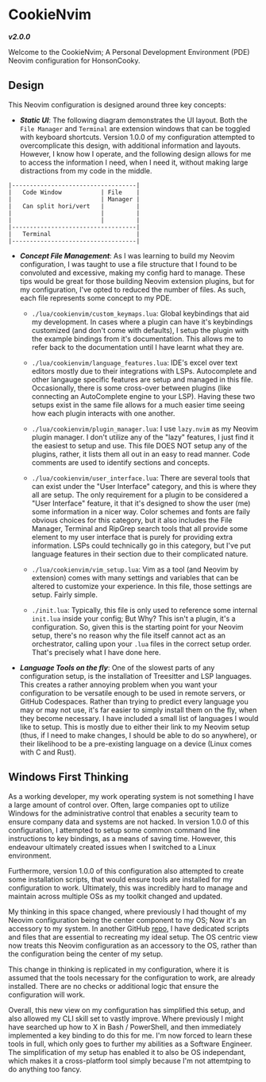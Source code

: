 # CookieNvim

**_v2.0.0_**

Welcome to the CookieNvim; A Personal Development Environment (PDE) Neovim configuration for HonsonCooky.

## Design

This Neovim configuration is designed around three key concepts:

- **_Static UI_**: The following diagram demonstrates the UI layout. Both the `File Manager` and `Terminal` are
  extension windows that can be toggled with keyboard shortcuts. Version 1.0.0 of my configuration attempted to
  overcomplicate this design, with additional information and layouts. However, I know how I operate, and the following
  design allows for me to access the information I need, when I need it, without making large distractions from my code
  in the middle.

```
|-----------------------------------|
|   Code Window           | File    |
|                         | Manager |
|   Can split hori/vert   |         |
|                         |         |
|                         |         |
|-----------------------------------|
|   Terminal                        |
|-----------------------------------|
```

- **_Concept File Management_**: As I was learning to build my Neovim configuration, I was taught to use a file
  structure that I found to be convoluted and excessive, making my config hard to manage. These tips would be great for
  those building Neovim extension plugins, but for my configuration, I've opted to reduced the number of files. As such,
  each file represents some concept to my PDE.

  - `./lua/cookienvim/custom_keymaps.lua`: Global keybindings that aid my development. In cases where a plugin can
    have it's keybindings customized (and don't come with defaults), I setup the plugin with the example bindings from
    it's documentation. This allows me to refer back to the documentation until I have learnt what they are.

  - `./lua/cookienvim/language_features.lua`: IDE's excel over text editors mostly due to their integrations with
    LSPs. Autocomplete and other langauge specific features are setup and managed in this file. Occasionally, there is
    some cross-over between plugins (like connecting an AutoComplete engine to your LSP). Having these two setups
    exist in the same file allows for a much easier time seeing how each plugin interacts with one another.

  - `./lua/cookienvim/plugin_manager.lua`: I use `lazy.nvim` as my Neovim plugin manager. I don't utilize any of the
    "lazy" features, I just find it the easiest to setup and use. This file DOES NOT setup any of the plugins, rather,
    it lists them all out in an easy to read manner. Code comments are used to identify sections and concepts.

  - `./lua/cookienvim/user_interface.lua`: There are several tools that can exist under the "User Interface" category,
    and this is where they all are setup. The only requirement for a plugin to be considered a "User Interface"
    feature, it that it's designed to show the user (me) some information in a nicer way. Color schemes and fonts are
    faily obvious choices for this category, but it also includes the File Manager, Terminal and RipGrep search tools
    that all provide some element to my user interface that is purely for providing extra information. LSPs could
    technically go in this category, but I've put language features in their section due to their complicated nature.

  - `./lua/cookienvim/vim_setup.lua`: Vim as a tool (and Neovim by extension) comes with many settings and variables
    that can be altered to customize your experience. In this file, those settings are setup. Fairly simple.

  - `./init.lua`: Typically, this file is only used to reference some internal `init.lua` inside your config; But Why?
    This isn't a plugin, it's a configuration. So, given this is the starting point for your Neovim setup, there's no
    reason why the file itself cannot act as an orchestrator, calling upon your `.lua` files in the correct setup
    order. That's precisely what I have done here.

- **_Language Tools on the fly_**: One of the slowest parts of any configuration setup, is the installation of
  Treesitter and LSP languages. This creates a rather annoying problem when you want your configuration to be versatile
  enough to be used in remote servers, or GitHub Codespaces. Rather than trying to predict every language you may or may
  not use, it's far easier to simply install them on the fly, when they become necessary. I have included a small list
  of languages I would like to setup. This is mostly due to either their link to my Neovim setup (thus, if I need to
  make changes, I should be able to do so anywhere), or their likelihood to be a pre-existing language on a device
  (Linux comes with C and Rust).

## Windows First Thinking

As a working developer, my work operating system is not something I have a large amount of control over. Often, large
companies opt to utilize Windows for the administrative control that enables a security team to ensure company data and
systems are not hacked. In version 1.0.0 of this configuration, I attempted to setup some common command line
instructions to key bindings, as a means of saving time. However, this endeavour ultimately created issues when I
switched to a Linux environment.

Furthermore, version 1.0.0 of this configuration also attempted to create some installation scripts, that would ensure
tools are installed for my configuration to work. Ultimately, this was incredibly hard to manage and maintain across
multiple OSs as my toolkit changed and updated.

My thinking in this space changed, where previously I had thought of my Neovim configuration being the center component
to my OS; Now it's an accessory to my system. In another GitHub [repo](https://github.com/honsonCooky/dotfiles), I have
dedicated scripts and files that are essential to recreating my ideal setup. The OS centric view now treats this Neovim
configuration as an accessory to the OS, rather than the configuration being the center of my setup.

This change in thinking is replicated in my configuration, where it is assumed that the tools necessary for the
configuration to work, are already installed. There are no checks or additional logic that ensure the configuration will
work.

Overall, this new view on my configuration has simplified this setup, and also allowed my CLI skill set to vastly
improve. Where previously I might have searched up how to X in Bash / PowerShell, and then immediately implemented a key
binding to do this for me. I'm now forced to learn these tools in full, which only goes to further my abilities as a
Software Engineer. The simplification of my setup has enabled it to also be OS independant, which makes it a
cross-platform tool simply because I'm not attemtping to do anything too fancy.
